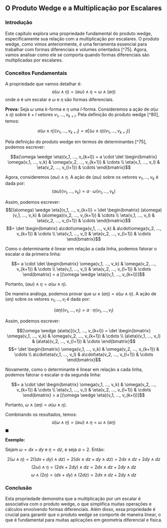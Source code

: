 ## O Produto Wedge e a Multiplicação por Escalares

### Introdução
Este capítulo explora uma propriedade fundamental do produto wedge, especificamente sua relação com a multiplicação por escalares. O produto wedge, como vimos anteriormente, é uma ferramenta essencial para trabalhar com formas diferenciais e volumes orientados [^75]. Agora, vamos analisar como ele se comporta quando formas diferenciais são multiplicadas por escalares.

### Conceitos Fundamentais
A propriedade que vamos detalhar é:
$$a(\omega \wedge \eta) = (a\omega) \wedge \eta = \omega \wedge (a\eta)$$
onde $a$ é um escalar e $\omega$ e $\eta$ são formas diferenciais.

**Prova:**
Seja $\omega$ uma $k$-forma e $\eta$ uma $l$-forma. Consideremos a ação de $a(\omega \wedge \eta)$ sobre $k+l$ vetores $v_1, ..., v_{k+l}$. Pela definição do produto wedge [^80], temos:

$$a(\omega \wedge \eta)(v_1, ..., v_{k+l}) = a [(\omega \wedge \eta)(v_1, ..., v_{k+l})]$$

Pela definição do produto wedge em termos de determinantes [^75], podemos escrever:

$$a(\omega \wedge \eta)(v_1, ..., v_{k+l}) = a \cdot \det \begin{bmatrix}
\omega(v_1, ..., v_k) & \omega(v_2, ..., v_{k+1}) & \cdots \\
\eta(v_1, ..., v_l) & \eta(v_2, ..., v_{l+1}) & \cdots
\end{bmatrix}$$

Agora, consideremos $(a\omega) \wedge \eta$. A ação de $(a\omega)$ sobre os vetores $v_1, ..., v_k$ é dada por:
$$(a\omega)(v_1, ..., v_k) = a \cdot \omega(v_1, ..., v_k)$$

Assim, podemos escrever:
$$[(a\omega) \wedge \eta](v_1, ..., v_{k+l}) = \det \begin{bmatrix}
(a\omega)(v_1, ..., v_k) & (a\omega)(v_2, ..., v_{k+1}) & \cdots \\
\eta(v_1, ..., v_l) & \eta(v_2, ..., v_{l+1}) & \cdots
\end{bmatrix}$$
$$= \det \begin{bmatrix}
a\cdot\omega(v_1, ..., v_k) & a\cdot\omega(v_2, ..., v_{k+1}) & \cdots \\
\eta(v_1, ..., v_l) & \eta(v_2, ..., v_{l+1}) & \cdots
\end{bmatrix}$$

Como o determinante é linear em relação a cada linha, podemos fatorar o escalar $a$ da primeira linha:

$$= a \cdot \det \begin{bmatrix}
\omega(v_1, ..., v_k) & \omega(v_2, ..., v_{k+1}) & \cdots \\
\eta(v_1, ..., v_l) & \eta(v_2, ..., v_{l+1}) & \cdots
\end{bmatrix} = a [(\omega \wedge \eta)(v_1, ..., v_{k+l})]$$

Portanto, $(a\omega) \wedge \eta = a(\omega \wedge \eta)$.

De maneira análoga, podemos provar que $\omega \wedge (a\eta) = a(\omega \wedge \eta)$. A ação de $(a\eta)$ sobre os vetores $v_1, ..., v_l$ é dada por:

$$(a\eta)(v_1, ..., v_l) = a \cdot \eta(v_1, ..., v_l)$$

Assim, podemos escrever:

$$[\omega \wedge (a\eta)](v_1, ..., v_{k+l}) = \det \begin{bmatrix}
\omega(v_1, ..., v_k) & \omega(v_2, ..., v_{k+1}) & \cdots \\
(a\eta)(v_1, ..., v_l) & (a\eta)(v_2, ..., v_{l+1}) & \cdots
\end{bmatrix}$$
$$= \det \begin{bmatrix}
\omega(v_1, ..., v_k) & \omega(v_2, ..., v_{k+1}) & \cdots \\
a\cdot\eta(v_1, ..., v_l) & a\cdot\eta(v_2, ..., v_{l+1}) & \cdots
\end{bmatrix}$$

Novamente, como o determinante é linear em relação a cada linha, podemos fatorar o escalar $a$ da segunda linha:

$$= a \cdot \det \begin{bmatrix}
\omega(v_1, ..., v_k) & \omega(v_2, ..., v_{k+1}) & \cdots \\
\eta(v_1, ..., v_l) & \eta(v_2, ..., v_{l+1}) & \cdots
\end{bmatrix} = a [(\omega \wedge \eta)(v_1, ..., v_{k+l})]$$

Portanto, $\omega \wedge (a\eta) = a(\omega \wedge \eta)$.

Combinando os resultados, temos:
$$a(\omega \wedge \eta) = (a\omega) \wedge \eta = \omega \wedge (a\eta)$$ $\blacksquare$

**Exemplo:**

Sejam $\omega = dx + dy$ e $\eta = dz$, e seja $a = 2$. Então:

$$2(\omega \wedge \eta) = 2((dx + dy) \wedge dz) = 2(dx \wedge dz + dy \wedge dz) = 2dx \wedge dz + 2dy \wedge dz$$
$$(2\omega) \wedge \eta = (2dx + 2dy) \wedge dz = 2dx \wedge dz + 2dy \wedge dz$$
$$\omega \wedge (2\eta) = (dx + dy) \wedge (2dz) = 2dx \wedge dz + 2dy \wedge dz$$

### Conclusão

Esta propriedade demonstra que a multiplicação por um escalar é associativa com o produto wedge, o que simplifica muitas operações e cálculos envolvendo formas diferenciais. Além disso, essa propriedade é crucial para garantir que o produto wedge se comporte de maneira linear, o que é fundamental para muitas aplicações em geometria diferencial e física.

<!-- END -->
